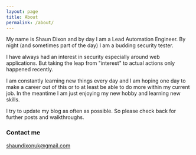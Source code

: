 ```yaml
---
layout: page
title: About
permalink: /about/
---
```


My name is Shaun Dixon and by day I am a Lead Automation Engineer.  By night (and sometimes part of the day) I am a budding security tester. 

I have always had an interest in security especially around web applications.  But taking the leap from "interest" to actual actions only happened recently. 

I am constantly learning new things every day and I am hoping one day to make a career out of this or to at least be able to do more within my current job.  In the meantime I am just enjoying my new hobby and learning new skills. 

I try to update my blog as often as possible.  So please check back for further posts and walkthroughs. 

### Contact me

[shaundixonuk@gmail.com](mailto:shaundixonuk@gmail.com)
